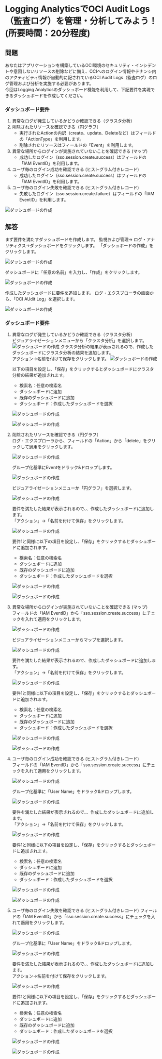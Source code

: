 # Logging AnalyticsでOCI Audit Logs（監査ログ）を管理・分析してみよう！ (所要時間：20分程度)


## 問題
あなたはアプリケーションを構築しているOCI環境のセキュリティ・インシデントや意図しないリソースの削除などに備え、OCIへのログイン情報やテナンシ内のアクティビティ情報が自動的に記されているOCI Audit Logs（監査ログ）のログ管理および分析を実施する必要があります。<br>
今回はLogging Analyticsのダッシュボード機能を利用して、下記要件を実現できるダッシュボードを作成してください。

### ダッシュボード要件
1. 異常なログが発生しているかどうか確認できる（クラスタ分析）
2. 削除されたリソースを確認できる（円グラフ）
    - 実行されたActionの内訳（create、update、Deleteなど）はフィールドの「ActionType」を利用します。
    - 削除されたリソースはフィールドの「Event」を利用します。
4. 異常な場所からログインが実施されていないことを確認できる (マップ)<br>
    - 成功したログイン（sso.session.create.success）はフィールドの「IAM EventID」を利用します。
6. ユーザ毎のログイン成功を確認できる (ヒストグラム付きレコード)<br>
    - 成功したログイン（sso.session.create.success）はフィールドの「IAM EventID」を利用します。
8. ユーザ毎のログイン失敗を確認できる (ヒストグラム付きレコード)<br>
     - 失敗したログイン（sso.session.create.failure）はフィールドの「IAM EventID」を利用します。

![ダッシュボードの作成](images/LA-Audit/LA-Audit29.png "ダッシュボードの作成")


## 解答
まず要件を満たすダッシュボードを作成します。
監視および管理→ ログ・アナリティクス→ダッシュボードをクリックします。
「ダッシュボードの作成」をクリックします。

![ダッシュボードの作成](images/LA-Audit/LA-Audit4.png "ダッシュボードの作成")

ダッシュボードに「任意の名前」を入力し、「作成」をクリックします。

![ダッシュボードの作成](images/LA-Audit/LA-Audit5.png "ダッシュボードの作成")

作成したダッシュボードに要件を追加します。
ログ・エクスプローラの画面から、「OCI AUdit Log」を選択します。

![ダッシュボードの作成](images/LA-Audit/LA-Audit6.png "ダッシュボードの作成")

### ダッシュボード要件
1. 異常なログが発生しているかどうか確認できる（クラスタ分析）<br>
   ビジュアライゼーションメニューから「クラスタ分析」を選択します。
   ![ダッシュボードの作成](images/LA-Audit/LA-Audit7.png "ダッシュボードの作成")
   クラスタ分析の結果が表示されるので、作成したダッシュボードにクラスタ分析の結果を追加します。<br>
   アクション→名前を付けて保存をクリックします。
   ![ダッシュボードの作成](images/LA-Audit/LA-Audit8.png "ダッシュボードの作成")
   
   以下の項目を設定し、「保存」をクリックするとダッシュボードにクラスタ分析の結果が追加されます。
    - 検索名：任意の検索名
    - ダッシュボードに追加
    - 既存のダッシュボードに追加
    - ダッシュボード：作成したダッシュボードを選択
    
   ![ダッシュボードの作成](images/LA-Audit/LA-Audit9.png)
   
   ![ダッシュボードの作成](images/LA-Audit/LA-Audit14.png)
   

3. 削除されたリソースを確認できる（円グラフ）<br>
   ログ・エクスプローラから、フィールドの「Action」から「delete」をクリックして適用をクリックします。
   
   ![ダッシュボードの作成](images/LA-Audit/LA-Audit10.png)
   
   グループ化基準にEventをドラック&ドロップします。
   
   ![ダッシュボードの作成](images/LA-Audit/LA-Audit11.png)

   ビジュアライゼーションメニューか「円グラフ」を選択します。
   
   ![ダッシュボードの作成](images/LA-Audit/LA-Audit30.png)
   
   要件を満たした結果が表示されるので、、作成したダッシュボードに追加します。<br>
   「アクション」→「名前を付けて保存」をクリックします。
   
   ![ダッシュボードの作成](images/LA-Audit/LA-Audit13.png)
   
   要件1と同様に以下の項目を設定し、「保存」をクリックするとダッシュボードに追加されます。
    - 検索名：任意の検索名
    - ダッシュボードに追加
    - 既存のダッシュボードに追加
    - ダッシュボード：作成したダッシュボードを選択
   
   ![ダッシュボードの作成](images/LA-Audit/LA-Audit12.png)
   
   ![ダッシュボードの作成](images/LA-Audit/LA-Audit15.png)

5. 異常な場所からログインが実施されていないことを確認できる (マップ)<br>
   フィールドの「IAM EventID」から「sso.session.create.success」にチェックを入れて適用をクリックします。
   
   ![ダッシュボードの作成](images/LA-Audit/LA-Audit16.png)
   
   ビジュアライゼーションメニューからマップを選択します。
   
   ![ダッシュボードの作成](images/LA-Audit/LA-Audit17.png)

   要件を満たした結果が表示されるので、作成したダッシュボードに追加します。<br>
   「アクション」→「名前を付けて保存」をクリックします。
   
   ![ダッシュボードの作成](images/LA-Audit/LA-Audit18.png)
   
   要件1と同様に以下の項目を設定し、「保存」をクリックするとダッシュボードに追加されます。
    - 検索名：任意の検索名
    - ダッシュボードに追加
    - 既存のダッシュボードに追加
    - ダッシュボード：作成したダッシュボードを選択
    
   ![ダッシュボードの作成](images/LA-Audit/LA-Audit19.png)
   
   ![ダッシュボードの作成](images/LA-Audit/LA-Audit20.png)
   
   

7. ユーザ毎のログイン成功を確認できる (ヒストグラム付きレコード)<br>
   フィールドの「IAM EventID」から「sso.session.create.success」にチェックを入れて適用をクリックします。
   
   ![ダッシュボードの作成](images/LA-Audit/LA-Audit16.png)
   
   グループ化基準に「User Name」をドラック&ドロップします。
   
   ![ダッシュボードの作成](images/LA-Audit/LA-Audit21.png)

   要件を満たした結果が表示されるので、、作成したダッシュボードに追加します。<br>
   「アクション」→「名前を付けて保存」をクリックします。
   
   ![ダッシュボードの作成](images/LA-Audit/LA-Audit24.png)
   
   要件1と同様に以下の項目を設定し、「保存」をクリックするとダッシュボードに追加されます。
    - 検索名：任意の検索名
    - ダッシュボードに追加
    - 既存のダッシュボードに追加
    - ダッシュボード：作成したダッシュボードを選択
    
   ![ダッシュボードの作成](images/LA-Audit/LA-Audit22.png)
   
   ![ダッシュボードの作成](images/LA-Audit/LA-Audit23.png)

9. ユーザ毎のログイン失敗を確認できる (ヒストグラム付きレコード)
   フィールドの「IAM EventID」から「sso.session.create.success」にチェックを入れて適用をクリックします。
   
   ![ダッシュボードの作成](images/LA-Audit/LA-Audit25.png)
   
   グループ化基準に「User Name」をドラック&ドロップします。
   
   ![ダッシュボードの作成](images/LA-Audit/LA-Audit26.png)

   要件を満たした結果が表示されるので、、作成したダッシュボードに追加します。<br>
   アクション→名前を付けて保存をクリックします。
   
   ![ダッシュボードの作成](images/LA-Audit/LA-Audit27.png)
   
   要件1と同様に以下の項目を設定し、「保存」をクリックするとダッシュボードに追加されます。
    - 検索名：任意の検索名
    - ダッシュボードに追加
    - 既存のダッシュボードに追加
    - ダッシュボード：作成したダッシュボードを選択
    
   ![ダッシュボードの作成](images/LA-Audit/LA-Audit28.png)
   
   ![ダッシュボードの作成](images/LA-Audit/LA-Audit29.png)

